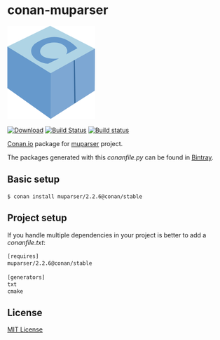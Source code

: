 # conan-muparser

![conan-muparser image](/images/conan-muparser.png)

[![Download](https://api.bintray.com/packages/conan-community/conan/muparser%3Aconan/images/download.svg?version=2.2.6%3Astable)](https://bintray.com/conan-community/conan/muparser%3Aconan/2.2.6%3Astable/link)
[![Build Status](https://travis-ci.org/conan-community/conan-muparser.svg?branch=stable%2F2.2.6)](https://travis-ci.org/conan-community/conan-muparser)
[![Build status](https://ci.appveyor.com/api/projects/status/jyeh443gn0l0f3bi/branch/stable/2.2.6?svg=true)](https://ci.appveyor.com/project/<appveyor_user>/conan-muparser/branch/stable/2.2.6)

[Conan.io](https://conan.io) package for [muparser](http://beltoforion.de/article.php?a=muparser) project.

The packages generated with this *conanfile.py* can be found in [Bintray](https://bintray.com/conan-community/conan/muparser%3Aconan).

## Basic setup

    $ conan install muparser/2.2.6@conan/stable

## Project setup

If you handle multiple dependencies in your project is better to add a *conanfile.txt*:

    [requires]
    muparser/2.2.6@conan/stable

    [generators]
    txt
    cmake

## License

[MIT License](LICENSE)